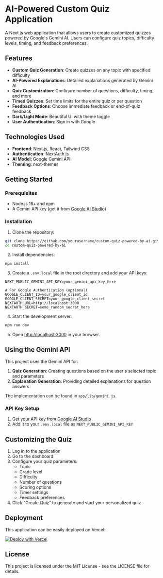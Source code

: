 # AI-Powered Custom Quiz Application

A Next.js web application that allows users to create customized quizzes powered by Google's Gemini AI. Users can configure quiz topics, difficulty levels, timing, and feedback preferences.

## Features

- **Custom Quiz Generation**: Create quizzes on any topic with specified difficulty
- **AI-Powered Explanations**: Detailed explanations generated by Gemini AI
- **Quiz Customization**: Configure number of questions, difficulty, timing, and more
- **Timed Quizzes**: Set time limits for the entire quiz or per question
- **Feedback Options**: Choose immediate feedback or end-of-quiz feedback
- **Dark/Light Mode**: Beautiful UI with theme toggle
- **User Authentication**: Sign in with Google

## Technologies Used

- **Frontend**: Next.js, React, Tailwind CSS
- **Authentication**: NextAuth.js
- **AI Model**: Google Gemini API
- **Theming**: next-themes

## Getting Started

### Prerequisites

- Node.js 16+ and npm
- A Gemini API key (get it from [Google AI Studio](https://ai.google.dev/))

### Installation

1. Clone the repository:

```bash
git clone https://github.com/yourusername/custom-quiz-powered-by-ai.git
cd custom-quiz-powered-by-ai
```

2. Install dependencies:

```bash
npm install
```

3. Create a `.env.local` file in the root directory and add your API keys:

```
NEXT_PUBLIC_GEMINI_API_KEY=your_gemini_api_key_here

# For Google Authentication (optional)
GOOGLE_CLIENT_ID=your_google_client_id
GOOGLE_CLIENT_SECRET=your_google_client_secret
NEXTAUTH_URL=http://localhost:3000
NEXTAUTH_SECRET=some_random_secret_here
```

4. Start the development server:

```bash
npm run dev
```

5. Open [http://localhost:3000](http://localhost:3000) in your browser.

## Using the Gemini API

This project uses the Gemini API for:

1. **Quiz Generation**: Creating questions based on the user's selected topic and parameters
2. **Explanation Generation**: Providing detailed explanations for question answers

The implementation can be found in `app/lib/gemini.js`.

### API Key Setup

1. Get your API key from [Google AI Studio](https://ai.google.dev/)
2. Add it to your `.env.local` file as `NEXT_PUBLIC_GEMINI_API_KEY`



## Customizing the Quiz

1. Log in to the application
2. Go to the dashboard
3. Configure your quiz parameters:
   - Topic
   - Grade level
   - Difficulty
   - Number of questions
   - Scoring options
   - Timer settings
   - Feedback preferences
4. Click "Create Quiz" to generate and start your personalized quiz

## Deployment

This application can be easily deployed on Vercel:

[![Deploy with Vercel](https://vercel.com/button)](https://vercel.com/new/clone?repository-url=https://github.com/yourusername/custom-quiz-powered-by-ai)

## License

This project is licensed under the MIT License - see the LICENSE file for details.
